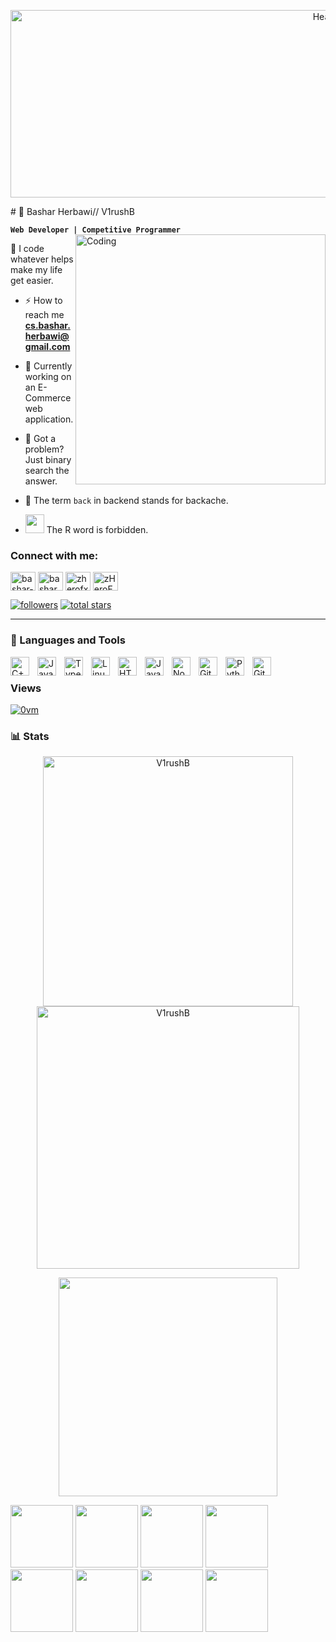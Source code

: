 <p align="center">
  <img src="https://media0.giphy.com/media/v1.Y2lkPTc5MGI3NjExa2puY3kxa2x3YXI4ZmF5Y2V1em02YTYwbWJ6cTJlNWk4dDJxdGdhcyZlcD12MV9pbnRlcm5hbF9naWZfYnlfaWQmY3Q9Zw/Wf9mkcPKLLf0BQfgRQ/giphy.gif" alt="Header" Alt = "Header" width="1000" height="300">
 
</p>
# 👾 Bashar Herbawi// V1rushB

**`Web Developer | Competitive Programmer`**
<img align="right" alt="Coding" width="400" src="https://lh3.googleusercontent.com/pw/AIL4fc-NxCGG-sa9iD78S3yFK_pX6L7Ht4yFmtQ6gcnD29vP9YiuIkLZLop0xfrsVv9WFUrnNpWB2nG4zDM2Sh2YzI3NrP6PnziKYyePBrSlNqX7h3QvQYKeFw3-M1XQO16uOSrd2tcW5pLPDsdoNPg3Vy0=w251-h249-s-no?authuser=0">

 🌱 I code whatever helps make my life get easier.

- ⚡ How to reach me **cs.bashar.herbawi@gmail.com**

- 📄 Currently working on an E-Commerce web application.

- 🔦 Got a problem? Just binary search the answer.
  
- 🩼 The term `back` in backend stands for backache.

- <img src="https://i.giphy.com/media/eNAsjO55tPbgaor7ma/200w.webp" width="30"> The R word is forbidden.

<h3 align="left">Connect with me:</h3>
<p align="left">
<a href="https://linkedin.com/in/bashar-herbawi" target="blank"><img align="center" src="https://raw.githubusercontent.com/rahuldkjain/github-profile-readme-generator/master/src/images/icons/Social/linked-in-alt.svg" alt="bashar-herbawi" height="30" width="40" /></a>
<a href="https://instagram.com/basharherbawi.cpp" target="blank"><img align="center" src="https://raw.githubusercontent.com/rahuldkjain/github-profile-readme-generator/master/src/images/icons/Social/instagram.svg" alt="basharherbawi" height="30" width="40" /></a>
<a href="https://codeforces.com/profile/zherofx" target="blank"><img align="center" src="https://raw.githubusercontent.com/rahuldkjain/github-profile-readme-generator/master/src/images/icons/Social/codeforces.svg" alt="zherofx" height="30" width="40" /></a>
<a href="https://discord.gg/zHeroFx#6041" target="blank"><img align="center" src="https://raw.githubusercontent.com/rahuldkjain/github-profile-readme-generator/master/src/images/icons/Social/discord.svg" alt="zHeroFx#6041" height="30" width="40" /></a>
</p>


   <p align="left">
      <a href="https://github.com/V1rushB?tab=followers">
         <img alt="followers" title="Follow me on Github" src="https://custom-icon-badges.demolab.com/github/followers/V1rushB?color=236ad3&labelColor=1155ba&style=for-the-badge&logo=person-add&label=Follow&logoColor=white"/></a>
      <a href="https://github.com/V1rushB?tab=repositories&sort=stargazers">
         <img alt="total stars" title="Total stars on GitHub" src="https://custom-icon-badges.demolab.com/github/stars/V1rushB?color=55960c&style=for-the-badge&labelColor=488207&logo=star"/></a>
   </p>

---

### 🧰 Languages and Tools
<img align="left" alt="C++" width="30px" style="padding-right:10px;" src="https://cdn.jsdelivr.net/gh/devicons/devicon/icons/cplusplus/cplusplus-line.svg" />
<img align="left" alt="Java" width="30px" style="padding-right:10px;" src="https://cdn.jsdelivr.net/gh/devicons/devicon/icons/java/java-original.svg"/>
<img align="left" alt="TypeScript" width="30px" style="padding-right:10px;" src="https://cdn.jsdelivr.net/gh/devicons/devicon/icons/typescript/typescript-plain.svg" />
<img align="left" alt="Linux" width="30px" style="padding-right:10px;" src="https://cdn.jsdelivr.net/gh/devicons/devicon/icons/linux/linux-original.svg" />
<img align="left" alt="HTML" width="30px" style="padding-right:10px;" src="https://cdn.jsdelivr.net/gh/devicons/devicon/icons/html5/html5-plain.svg" />
<img align="left" alt="JavaScript" width="30px" style="padding-right:10px;" src="https://cdn.jsdelivr.net/gh/devicons/devicon/icons/javascript/javascript-plain.svg" />
<img align="left" alt="NodeJS" width="30px" style="padding-right:10px;" src="https://cdn.jsdelivr.net/gh/devicons/devicon/icons/nodejs/nodejs-original.svg" />
<img align="left" alt="GitHub" width="30px" style="padding-right:10px;" src="https://cdn.jsdelivr.net/gh/devicons/devicon/icons/github/github-original.svg" />
<img align="left" alt="Python" width="30px" style="padding-right:10px;" src="https://cdn.jsdelivr.net/gh/devicons/devicon/icons/python/python-plain.svg" />
<img align="left" alt="Git" width="30px" style="padding-right:10px;" src="https://cdn.jsdelivr.net/gh/devicons/devicon/icons/git/git-original.svg" />
<br />

### Views
<a href="https://www.youtube.com/watch?v=z58IY4qTeAw&list=PLCQH2CntGT_AMLEz0keq4A-j8Yg1JQklr&index=68"> 
<img src="https://profile-counter.glitch.me/v1rushb/count.svg" alt="0vm" />
</a>



### 📊 Stats

<!--
Old themes
![v1rushb's GitHub stats](https://github-readme-stats.vercel.app/api?username=v1rushB&show_icons=true&theme=radical)
![v1rushb's Streak](https://github-readme-streak-stats.herokuapp.com/?user=v1rushB&theme=radical)  
-->
<p align = "center">
<img src="https://github-readme-stats.vercel.app/api?username=v1rushB&show_icons=true&theme=radical"  alt="V1rushB" width = "400">
<img src="https://github-readme-streak-stats.herokuapp.com/?user=v1rushB&theme=radical"  alt="V1rushB" width = "420">
</p>
<p align="center">
<img src="https://github-readme-stats-sigma-five.vercel.app/api/top-langs?username=V1rushB&show_icons=true&locale=en&layout=compact&theme=radical" width = 350>
</p>
<!--
<p align="center">
  <img src="https://media3.giphy.com/media/v1.Y2lkPTc5MGI3NjExNW85a2Uxb282bmhrYXUxMm92eGQwc3h4bjFxbnlqdmVkejQ5OGo3byZlcD12MV9pbnRlcm5hbF9naWZfYnlfaWQmY3Q9Zw/mpCCFDQqQ4VtoDvDEc/giphy.gif" width="1000" height="300">
</p>
 -->
 <p float="left">
  <img src="https://cdn3.emoji.gg/emojis/7233-loafofbreaddoge.png" width="100" />
  <img src="https://cdn3.emoji.gg/emojis/7233-loafofbreaddoge.png" width="100" /> 
  <img src="https://cdn3.emoji.gg/emojis/7233-loafofbreaddoge.png" width="100" />
  <img src="https://cdn3.emoji.gg/emojis/7233-loafofbreaddoge.png" width="100" />
  <img src="https://cdn3.emoji.gg/emojis/7233-loafofbreaddoge.png" width="100" />
  <img src="https://cdn3.emoji.gg/emojis/7233-loafofbreaddoge.png" width="100" />
  <img src="https://cdn3.emoji.gg/emojis/7233-loafofbreaddoge.png" width="100" />
  <img src="https://cdn3.emoji.gg/emojis/7233-loafofbreaddoge.png" width="100" />
</p>
 
